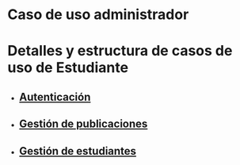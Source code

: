 # Caso de uso administrador

# Detalles y estructura de casos de uso de Estudiante
 - ## [Autenticación](https://github.com/Dmoga31/TFG_DiegoMorales_RooMe/tree/main/UMLs/Casos_de_uso/Administrador/Detalle_y_estructura_casos_de_uso/Autenticacion)


 - ## [Gestión de publicaciones](https://github.com/Dmoga31/TFG_DiegoMorales_RooMe/tree/main/UMLs/Casos_de_uso/Administrador/Detalle_y_estructura_casos_de_uso/Gestion_publicaciones)


 - ## [Gestión de estudiantes](https://github.com/Dmoga31/TFG_DiegoMorales_RooMe/tree/main/UMLs/Casos_de_uso/Administrador/Detalle_y_estructura_casos_de_uso/Gestion_estudiantes)